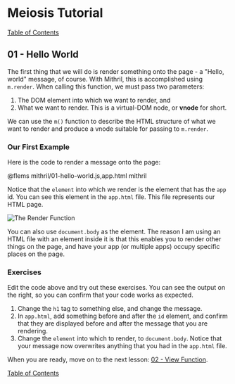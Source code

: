 # Meiosis Tutorial

[Table of Contents](toc.html)

## 01 - Hello World

The first thing that we will do is render something onto the page - a "Hello, world" message,
of course. With Mithril, this is accomplished using `m.render`. When calling this function, we
must pass two parameters:

1. The DOM element into which we want to render, and
1. What we want to render. This is a virtual-DOM node, or **vnode** for short.

We can use the `m()` function to describe the HTML structure of what we want to render and
produce a vnode suitable for passing to `m.render`.

### Our First Example

Here is the code to render a message onto the page:

@flems mithril/01-hello-world.js,app.html mithril

Notice that the `element` into which we render is the element that has the `app` id. You can
see this element in the `app.html` file. This file represents our HTML page.

![The Render Function](01-hello-world-01.svg)

You can also use `document.body` as the element. The reason I am using an HTML file with an
element inside it is that this enables you to render other things on the page, and have your
app (or multiple apps) occupy specific places on the page.

### Exercises

Edit the code above and try out these exercises. You can see the output on the right, so you
can confirm that your code works as expected.

1. Change the `h1` tag to something else, and change the message.
1. In `app.html`, add something before and after the `id` element, and confirm that they are
displayed before and after the message that you are rendering.
1. Change the `element` into which to render, to `document.body`. Notice that your message
now overwrites anything that you had in the `app.html` file.

When you are ready, move on to the next lesson: [02 - View Function](02-view-function-mithril.html).

[Table of Contents](toc.html)
